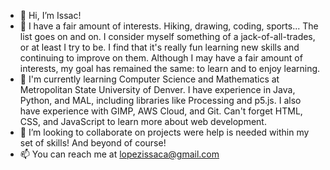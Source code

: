 - 👋 Hi, I’m Issac!
- 👀 I have a fair amount of interests. Hiking, drawing, coding, sports... The list goes on and on. I consider myself something of a jack-of-all-trades, or at least I   try to be. I find that it's really fun learning new skills and continuing to improve on them. Although I may have a fair amount of interests, my goal has remained     the same: to learn and to enjoy learning.
- 🌱 I'm currently learning Computer Science and Mathematics at Metropolitan State University of Denver. I have experience in Java, Python, and MAL, including           libraries like Processing and p5.js. I also have experience with GIMP, AWS Cloud, and Git. Can't forget HTML, CSS, and JavaScript to learn more about web               development.
- 💞️ I’m looking to collaborate on projects were help is needed within my set of skills! And beyond of course!
- 📫 You can reach me at lopezissaca@gmail.com

<!---
2sook5/2sook5 is a ✨ special ✨ repository because its `README.md` (this file) appears on your GitHub profile.
You can click the Preview link to take a look at your changes.
--->
